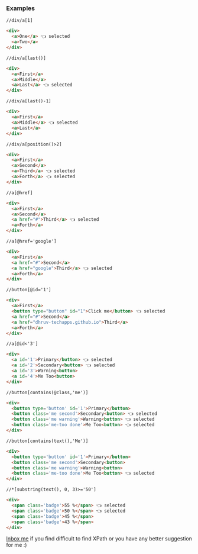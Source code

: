 ### Examples

`//div/a[1]`
```html
<div>
  <a>One</a> 👈 selected
  <a>Two</a>
</div>
```

`//div/a[last()]`
```html
<div>
  <a>First</a>
  <a>Middle</a>
  <a>Last</a> 👈 selected
</div>
```

`//div/a[last()-1]`
```html
<div>
  <a>First</a>
  <a>Middle</a> 👈 selected
  <a>Last</a>
</div>
```

`//div/a[position()>2]`
```html
<div>
  <a>First</a>
  <a>Second</a>
  <a>Third</a> 👈 selected
  <a>Forth</a> 👈 selected
</div>
```


`//a[@href]`
```html
<div>
  <a>First</a>
  <a>Second</a>
  <a href="#">Third</a> 👈 selected
  <a>Forth</a>
</div>
```

`//a[@href='google']`
```html
<div>
  <a>First</a>
  <a href="#">Second</a>
  <a href="google">Third</a> 👈 selected
  <a>Forth</a>
</div>
```

`//button[@id='1']`
```html
<div>
  <a>First</a>
  <button type="button" id="1">Click me</button> 👈 selected
  <a href="#">Second</a>
  <a href="dhruv-techapps.github.io">Third</a>
  <a>Forth</a>
</div>
```

`//a[@id<'3']`
```html
<div>
  <a id='1'>Primary</button> 👈 selected
  <a id='2'>Secondary<button> 👈 selected
  <a id='3'>Warning<button>
  <a id='4'>Me Too<button>
</div>
```

`//button[contains(@class,'me')]`
```html
<div>
  <button type='button' id='1'>Primary</button>
  <button class='me second'>Secondary<button> 👈 selected
  <button class='me warning'>Warning<button> 👈 selected
  <button class='me-too done'>Me Too<button> 👈 selected
</div>
```

`//button[contains(text(),'Me')]`
```html
<div>
  <button type='button' id='1'>Primary</button>
  <button class='me second'>Secondary<button>
  <button class='me warning'>Warning<button>
  <button class='me-too done'>Me Too<button> 👈 selected
</div>
```

`//*[substring(text(), 0, 3)>='50']`
```html
<div>
  <span class='badge'>55 %</span> 👈 selected
  <span class='badge'>50 %</span> 👈 selected
  <span class='badge'>45 %</span>
  <span class='badge'>43 %</span>
</div>
```

[Inbox me](dhruv.techapps@gmail.com) if you find difficult to find XPath or you have any better suggestion for me :)